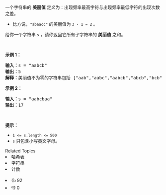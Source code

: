 <p>一个字符串的 <strong>美丽值</strong>&nbsp;定义为：出现频率最高字符与出现频率最低字符的出现次数之差。</p>

<ul> 
 <li>比方说，<code>"abaacc"</code>&nbsp;的美丽值为&nbsp;<code>3 - 1 = 2</code>&nbsp;。</li> 
</ul>

<p>给你一个字符串&nbsp;<code>s</code>&nbsp;，请你返回它所有子字符串的&nbsp;<strong>美丽值</strong>&nbsp;之和。</p>

<p>&nbsp;</p>

<p><strong>示例 1：</strong></p>

<pre>
<b>输入：</b>s = "aabcb"
<b>输出：</b>5
<strong>解释：</strong>美丽值不为零的字符串包括 ["aab","aabc","aabcb","abcb","bcb"] ，每一个字符串的美丽值都为 1 。</pre>

<p><strong>示例 2：</strong></p>

<pre>
<b>输入：</b>s = "aabcbaa"
<b>输出：</b>17
</pre>

<p>&nbsp;</p>

<p><strong>提示：</strong></p>

<ul> 
 <li><code>1 &lt;= s.length &lt;=<sup> </sup>500</code></li> 
 <li><code>s</code>&nbsp;只包含小写英文字母。</li> 
</ul>

<div><div>Related Topics</div><div><li>哈希表</li><li>字符串</li><li>计数</li></div></div><br><div><li>👍 92</li><li>👎 0</li></div>